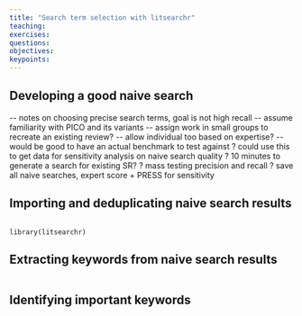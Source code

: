 ```yaml
---
title: "Search term selection with litsearchr"
teaching: 
exercises:
questions:
objectives:
keypoints:
---
```



## Developing a good naive search

-- notes on choosing precise search terms, goal is not high recall
-- assume familiarity with PICO and its variants
-- assign work in small groups to recreate an existing review?
-- allow individual too based on expertise?
-- would be good to have an actual benchmark to test against
? could use this to get data for sensitivity analysis on naive search quality
? 10 minutes to generate a search for existing SR?
? mass testing precision and recall
? save all naive searches, expert score + PRESS for sensitivity

## Importing and deduplicating naive search results

```{r}

library(litsearchr)

```

## Extracting keywords from naive search results

```{r}

```

## Identifying important keywords

```{r}

```
```
